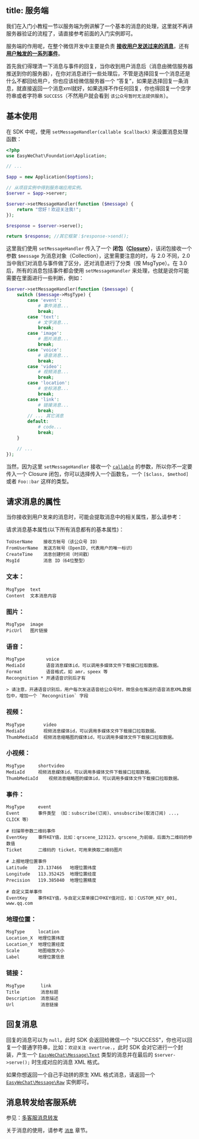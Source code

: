 title: 服务端
---

我们在入门小教程一节以服务端为例讲解了一个基本的消息的处理，这里就不再讲服务器验证的流程了，请直接参考前面的入门实例即可。

服务端的作用呢，在整个微信开发中主要是负责 **[接收用户发送过来的消息](http://mp.weixin.qq.com/wiki/10/79502792eef98d6e0c6e1739da387346.html)**，还有 **[用户触发的一系列事件](http://mp.weixin.qq.com/wiki/2/5baf56ce4947d35003b86a9805634b1e.html)**。

首先我们得理清一下消息与事件的回复，当你收到用户消息后（消息由微信服务器推送到你的服务器），在你对消息进行一些处理后，不管是选择回复一个消息还是什么不都回给用户，你也应该给微信服务器一个 “答复”，如果是选择回复一条消息，就直接返回一个消息xml就好，如果选择不作任何回复，你也得回复一个空字符串或者字符串 `SUCCESS`（不然用户就会看到 `该公众号暂时无法提供服务`）。

## 基本使用

在 SDK 中呢，使用 `setMessageHandler(callable $callback)` 来设置消息处理函数：

```php
<?php
use EasyWeChat\Foundation\Application;

// ...

$app = new Application($options);

// 从项目实例中得到服务端应用实例。
$server = $app->server;

$server->setMessageHandler(function ($message) {
    return "您好！欢迎关注我!";
});

$response = $server->serve();

return $response; //其它框架：$response->send();
```

这里我们使用 `setMessageHandler` 传入了一个 **闭包（[Closure](http://php.net/manual/en/class.closure.php)）**，该闭包接收一个参数 `$message` 为消息对象（Collection），这里需要注意的时，与 2.0 不同，2.0 当中我们对消息与事件做了区分，还对消息进行了分类（按 MsgType）。在 3.0 后，所有的消息包括事件都会使用 `setMessageHandler` 来处理，也就是说你可能需要在里面进行一些判断，例如：

```php
$server->setMessageHandler(function ($message) {
    switch ($message->MsgType) {
        case 'event':
            # 事件消息...
            break;
        case 'text':
            # 文字消息...
            break;
        case 'image':
            # 图片消息...
            break;
        case 'voice':
            # 语音消息...
            break;
        case 'video':
            # 视频消息...
            break;
        case 'location':
            # 坐标消息...
            break;
        case 'link':
            # 链接消息...
            break;
        // ... 其它消息
        default:
            # code...
            break;
    }

    // ...
});
```

当然，因为这里 `setMessageHandler` 接收一个 [`callable`](http://php.net/manual/zh/language.types.callable.php) 的参数，所以你不一定要传入一个 Closure 闭包，你可以选择传入一个函数名，一个 `[$class, $method]` 或者 `Foo::bar` 这样的类型。

## 请求消息的属性

当你接收到用户发来的消息时，可能会提取消息中的相关属性，那么请参考：

请求消息基本属性(以下所有消息都有的基本属性)：

    ToUserName    接收方帐号（该公众号 ID）
    FromUserName  发送方帐号（OpenID, 代表用户的唯一标识）
    CreateTime    消息创建时间（时间戳）
    MsgId         消息 ID（64位整型）

### 文本：

    MsgType  text
    Content  文本消息内容

### 图片：

    MsgType  image
    PicUrl   图片链接

### 语音：

    MsgType        voice
    MediaId        语音消息媒体id，可以调用多媒体文件下载接口拉取数据。
    Format         语音格式，如 amr，speex 等
    Recongnition * 开通语音识别后才有

    > 请注意，开通语音识别后，用户每次发送语音给公众号时，微信会在推送的语音消息XML数据包中，增加一个 `Recongnition` 字段

### 视频：

    MsgType       video
    MediaId       视频消息媒体id，可以调用多媒体文件下载接口拉取数据。
    ThumbMediaId  视频消息缩略图的媒体id，可以调用多媒体文件下载接口拉取数据。

### 小视频：

    MsgType     shortvideo
    MediaId     视频消息媒体id，可以调用多媒体文件下载接口拉取数据。
    ThumbMediaId    视频消息缩略图的媒体id，可以调用多媒体文件下载接口拉取数据。

### 事件：

    MsgType     event
    Event       事件类型 （如：subscribe(订阅)、unsubscribe(取消订阅) ...， CLICK 等）

    # 扫描带参数二维码事件
    EventKey    事件KEY值，比如：qrscene_123123，qrscene_为前缀，后面为二维码的参数值
    Ticket      二维码的 ticket，可用来换取二维码图片

    # 上报地理位置事件
    Latitude    23.137466   地理位置纬度
    Longitude   113.352425  地理位置经度
    Precision   119.385040  地理位置精度

    # 自定义菜单事件
    EventKey    事件KEY值，与自定义菜单接口中KEY值对应，如：CUSTOM_KEY_001, www.qq.com

### 地理位置：

    MsgType     location
    Location_X  地理位置纬度
    Location_Y  地理位置经度
    Scale       地图缩放大小
    Label       地理位置信息

### 链接：

    MsgType      link
    Title        消息标题
    Description  消息描述
    Url          消息链接

## 回复消息

回复的消息可以为 `null`，此时 SDK 会返回给微信一个 "SUCCESS"，你也可以回复一个普通字符串，比如：`欢迎关注 overtrue.`，此时 SDK 会对它进行一个封装，产生一个 [`EasyWeChat\Message\Text`](https://github.com/EasyWeChat/message/blob/master/src/Text.php) 类型的消息并在最后的 `$server->serve();` 时生成对应的消息 XML 格式。

如果你想返回一个自己手动拼的原生 XML 格式消息，请返回一个 [`EasyWeChat\Message\Raw`](https://github.com/EasyWeChat/message/blob/master/src/Raw.php) 实例即可。

## 消息转发给客服系统

参见：[多客服消息转发](message-transfer.html)

关于消息的使用，请参考 [`消息`](docs/messages.html) 章节。
